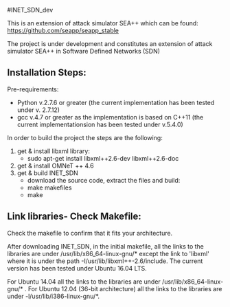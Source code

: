 #INET_SDN_dev

This is an extension of attack simulator SEA++ which can be found: https://github.com/seapp/seapp_stable

The project is under development and constitutes an extension of attack simulator SEA++ in Software Defined Networks (SDN)

Installation Steps:
-------------------
Pre-requirements:
- Python v.2.7.6 or greater (the current implementation has been tested under v. 2.7.12)
- gcc  v.4.7 or greater as the implementation is based on C++11 (the current implementationsion has been tested under v.5.4.0)
	
In order to build the project the steps are the following:
1. get & install libxml library:
    * sudo apt-get install libxml++2.6-dev libxml++2.6-doc
2. get & install OMNeT ++ 4.6
3. get & build INET_SDN
	* download the source code, extract the files and build:
	* make makefiles
	* make

Link libraries- Check Makefile:
-------------------------------
Check the makefile to confirm that it fits your architecture.
	
After downloading INET_SDN, in the initial makefile, all the links to the libraries are under /usr/lib/x86_64-linux-gnu/* except the link to 'libxml' where it is under the path -I/usr/lib/libxml++-2.6/include. The current version has been tested under Ubuntu 16.04 LTS.

For Ubuntu 14.04 all the links to the libraries are under /usr/lib/x86_64-linux-gnu/* .
For Ubuntu 12.04 (36-bit architecture) all the links to the libraries are under -l/usr/lib/i386-linux-gnu/*.


